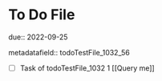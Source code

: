 # To Do File

due:: 2022-09-25

metadatafield:: todoTestFile_1032_56

- [ ] Task of todoTestFile_1032 1 [[Query me]]
